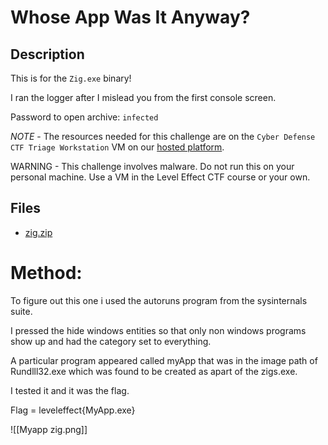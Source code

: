 # Whose App Was It Anyway?

## Description

This is for the `Zig.exe` binary!

I ran the logger after I mislead you from the first console screen.

Password to open archive: `infected`

*NOTE* - The resources needed for this challenge are on the `Cyber Defense CTF Triage Workstation` VM on our [hosted platform](https://training.leveleffect.com/courses/f4a9466f-edb0-42ff-bb0e-a95af2b05de5).

WARNING - This challenge involves malware. Do not run this on your personal machine. Use a VM in the Level Effect CTF course or your own. 

## Files

* [zig.zip](files/zig.zip)

# Method:

To figure out this one i used the autoruns program from the sysinternals suite.

I pressed the hide windows entities so that only non windows programs show up and had the category set to everything.

A particular program appeared called myApp that was in the image path of Rundlll32.exe which was found to be created as apart of the zigs.exe.

I tested it and it was the flag.

Flag = leveleffect{MyApp.exe}

![[Myapp zig.png]]